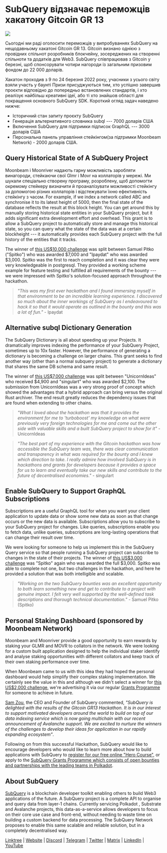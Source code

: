 # SubQuery відзначає переможців хакатону Gitcoin GR 13

![](https://miro.medium.com/max/1400/0*fK6HKHRjdoE1WjYi)

Сьогодні ми раді оголосити переможців у випробуваннях SubQuery на нещодавньому хакатоні Gitcoin GR 13. Gitcoin визнано однією з провідних спільнот розробників блокчейну, зосереджених на створенні спільноти та додатків для Web3. SubQuery співпрацював з Gitcoin у березні, щоб спонсорувати чотири нагороди із загальним призовим фондом до 22 000 доларів.

Хакатон проходив з 9 по 24 березня 2022 року, учасники з усього світу взяли участь у баунті Призи присуджуються тим, хто успішно завершив проєкти відповідно до попередньо встановлених стандартів, і хто реалізує найбільш креативні ідеї, або ті хто знайшов області для покращення основного SubQuery SDK. Короткий огляд задач наведено нижче:

- Історичний стан запиту проєкту SubQuery
- Генерація альтернативного словника subql --- 7000 доларів США
- Включення SubQuery для підтримки підписок GraphQL --- 3000 доларів США
- Персональна панель управління стейкінгом(за підтримки Moonbeam Network) - 2000 доларів США.

## Query Historical State of A SubQuery Project

Moonbeam і Moonriver надають гарну можливість заробляти винагороди, стейкаючи свої Glmr і Movr на коллаторів у мережі. Ми шукали спеціально створену програму, розроблену, щоб допомогти окремому стейкеру визначити й проаналізувати можливості стейкінгу за допомогою різних коллаторів і відстежувати їхню ефективність стейкінгу з часом. For example, if we index a network called ABC and synchronise it to its latest height of 5000, then the final state of the database reflects the result at this block height. You can get around this by manually storing historical state entities in your SubQuery project, but it adds significant extra development effort and overhead. This grant is to allow a SubQuery project to automatically store and manage this historical state, so you can query what the state of the data was at a certain blockheight --- it automatically provides each SubQuery project with the full history of the entities that it tracks.

The winner of [this US\$10,000 challenge](https://gitcoin.co/issue/subquery/grants/7/100028529) was split between Samuel Pitko ("Spitko") who was awarded \$7,000 and "Ipaydat" who was awarded \$3,000. Spitko was the first to reach completion and it was clear they were very knowledgeable in postgresql. They provided a working scheme example for feature testing and fulfilled all requirements of the bounty --- we were impressed with Spitko's solution-focused approach throughout the hackathon.

> _"This was my first ever hackathon and I found immersing myself in that environment to be an incredible learning experience. I discovered so much about the inner workings of SubQuery as I endeavoured to hack it so that it would operate as outlined in the bounty and this was a lot of fun."_ - Ipaydat

## Alternative subql Dictionary Generation

The SubQuery Dictionary is all about speeding up your Projects. It dramatically improves indexing the performance of your SubQuery Project, sometimes up to 10x faster. However, the performance of generating a dictionary is becoming a challenge on larger chains. This grant seeks to find another way (other than a normal subquery project) to generate a dictionary that shares the same DB schema and same result.

The winner of [this US\$7,000 challenge](https://gitcoin.co/issue/subquery/grants/9/1000285315) was split between "UnicornIdeas" who received \$4,900 and "singulart" who was awarded \$2,100. The submission from UnicornIdeas was a very strong proof of concept which showed the advantages that a hybrid approach can bring versus the original Rust archiver. The end result greatly reduces the dependency issues that are found when extending to other chains.

> _"What I loved about the hackathon was that it provides the environment for me to 'turboboost' my knowledge on what were previously very foreign technologies for me and come out the other side with valuable skills and a built SubQuery project to show for it"_ - UnicornIdeas

> _"The best part of my experience with the Gitcoin hackathon was how accessible the SubQuery team was, there was clear communication and transparency in what was required for the bounty and I knew which direction to take. I really admire how involved SubQuery is in hackathons and grants for developers because it provides a space for us to learn and eventually take our new skills and contribute to the future of decentralised economies."_ - singulart

## Enable SubQuery to Support GraphQL Subscriptions

Subscriptions are a useful GraphQL tool for when you want your client application to update data or show some new data as soon as that change occurs or the new data is available. Subscriptions allow you to subscribe to your SubQuery project for changes. Like queries, subscriptions enable you to fetch data, unlike queries, subscriptions are long-lasting operations that can change their result over time.

We were looking for someone to help us implement this in the SubQuery Query service so that people running a SubQuery project can subscribe to changes in the state of their projects. The winner of [this US\$3,000 challenge](https://gitcoin.co/issue/subquery/grants/8/100028530) was "Spitko" again who was awarded the full $3,000. Spitko was able to complete not one, but two challenges in the hackathon, and here he provided a solution that was both intelligible and scalable.

> _"Working on the two SubQuery bounties was an excellent opportunity to both learn something new and get to contribute to a project with genuine impact. I felt very well supported by the well-defined task descriptions and thorough technical documentation."_ - Samuel Pitko (Spitko)

## Personal Staking Dashboard (sponsored by Moonbeam Network)

Moonbeam and Moonriver provide a good opportunity to earn rewards by staking your GLMR and MOVR to collators in the network. We were looking for a custom built application designed to help the individual staker identify and analyse staking opportunities with different collators and keep track of their own staking performance over time.

When Moonbeam came to us with this idea they had hoped the personal dashboard would help simplify their complex staking implementation. We certainly see the value in this and although we didn't select a winner for [this US\$2,000 challenge](https://gitcoin.co/issue/subquery/grants/10/1000285475), we're advertising it via our regular [Grants Programme](https://subquery.network/grants) for someone to achieve in future.

[Sam Zou](https://twitter.com/zoujialiu), the CEO and Founder of SubQuery commented, _"SubQuery is delighted with the results of the Gitcoin GR13 Hackathon. It is in our interest to support motivated developers around the world to build on top of our data indexing service which is now going multichain with our recent announcement of Avalanche support. We are excited to nurture the winners of the challenges to develop their ideas for application in our rapidly expanding ecosystem"_.

Following on from this successful Hackathon, SubQuery would like to encourage developers who would like to learn more about how to build applications with SubQuery to [register for our free online "Hero Course"](https://subquery.coassemble.com/unlock/dOKZW6O#/), or apply to the [SubQuery Grants Programme which consists of open bounties and partnerships with the leading teams in Polkadot](https://subquery.network/grants).

## About SubQuery

[SubQuery](https://subquery.network) is a blockchain developer toolkit enabling others to build Web3 applications of the future. A SubQuery project is a complete API to organise and query data from layer-1 chains. Currently servicing Polkadot , Substrate and Avalanche projects, this data-as-a-service allows developers to focus on their core use case and front-end, without needing to waste time on building a custom backend for data processing. The SubQuery Network proposes to enable this same scalable and reliable solution, but in a completely decentralised way.

​​[Linktree](https://linktr.ee/subquerynetwork) | [Website](https://subquery.network/) | [Discord](https://discord.com/invite/78zg8aBSMG) | [Telegram](https://t.me/subquerynetwork) | [Twitter](https://twitter.com/subquerynetwork) | [Matrix](https://matrix.to/#/#subquery:matrix.org) | [LinkedIn](https://www.linkedin.com/company/subquery) | [YouTube](https://www.youtube.com/channel/UCi1a6NUUjegcLHDFLr7CqLw)
